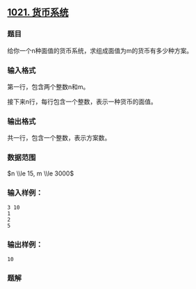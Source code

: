 ## [1021\. 货币系统](https://www.acwing.com/problem/content/1023/)

### 题目

给你一个n种面值的货币系统，求组成面值为m的货币有多少种方案。

### 输入格式

第一行，包含两个整数n和m。

接下来n行，每行包含一个整数，表示一种货币的面值。

### 输出格式

共一行，包含一个整数，表示方案数。

### 数据范围

$n \\le 15, m \\le 3000$

### 输入样例：

```
3 10
1
2
5
```

### 输出样例：

```
10
```

### 题解

